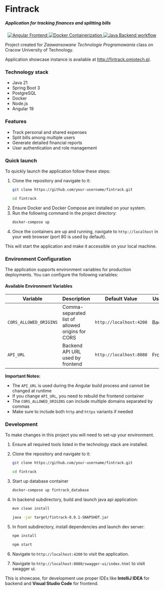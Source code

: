 # Fintrack

##### Application for tracking finances and splitting bills

<div align="center">
	<a href="https://github.com/domiotek/ztp/actions/workflows/frontend.yml">
		<img src="https://github.com/domiotek/ztp/actions/workflows/frontend.yml/badge.svg" alt="Angular Frontend">
	</a>
	<a href="https://github.com/domiotek/ztp/actions/workflows/docker.yml">
		<img src="https://github.com/domiotek/ztp/actions/workflows/docker.yml/badge.svg" alt="Docker Containerization">
	</a>
	<a href="https://github.com/domiotek/ztp/actions/workflows/backend.yml">
		<img src="https://github.com/domiotek/ztp/actions/workflows/backend.yml/badge.svg" alt="Java Backend workflow">
	</a>
</div>

Project created for _Zaawansowane Technologie Programowania_ class on Cracow University of Technology.

Application showcase instance is available at http://fintrack.omiotech.pl.

### Technology stack

- Java 21
- Spring Boot 3
- PostgreSQL
- Docker
- Node.js
- Angular 19

### Features

- Track personal and shared expenses
- Split bills among multiple users
- Generate detailed financial reports
- User authentication and role management

### Quick launch

To quickly launch the application follow these steps:

1. Clone the repository and navigate to it:
   ```bash
   git clone https://github.com/your-username/fintrack.git
   ```
   ```bash
   cd fintrack
   ```
2. Ensure Docker and Docker Compose are installed on your system.
3. Run the following command in the project directory:
   ```bash
   docker-compose up
   ```
4. Once the containers are up and running, navigate to `http://localhost` in your web browser (port 80 is used by default).

This will start the application and make it accessible on your local machine.

### Environment Configuration

The application supports environment variables for production deployments. You can configure the following variables:

#### Available Environment Variables

| Variable               | Description                                      | Default Value           | Used By  |
| ---------------------- | ------------------------------------------------ | ----------------------- | -------- |
| `CORS_ALLOWED_ORIGINS` | Comma-separated list of allowed origins for CORS | `http://localhost:4200` | Backend  |
| `API_URL`              | Backend API URL used by frontend                 | `http://localhost:8080` | Frontend |

**Important Notes:**

- The `API_URL` is used during the Angular build process and cannot be changed at runtime
- If you change `API_URL`, you need to rebuild the frontend container
- The `CORS_ALLOWED_ORIGINS` can include multiple domains separated by commas
- Make sure to include both `http` and `https` variants if needed

### Development

To make changes in this project you will need to set-up your environment.

1. Ensure all required tools listed in the technology stack are installed.

2. Clone the repository and navigate to it:
   ```bash
   git clone https://github.com/your-username/fintrack.git
   ```
   ```bash
   cd fintrack
   ```
3. Start up database container
   ```bash
   docker-compose up fintrack_database
   ```
4. In backend subdirectory, build and launch java api application:
   ```bash
   mvn clean install
   ```
   ```bash
   java -jar target/fintrack-0.0.1-SNAPSHOT.jar
   ```
5. In front subdirectory, install dependencies and launch dev server:
   ```bash
   npm install
   ```
   ```bash
   npm start
   ```
6. Navigate to `http://localhost:4200` to visit the application.
7. Navigate to `http://localhost:8080/swagger-ui/index.html` to visit swagger ui.

This is showcase, for development use proper IDEs like **IntelliJ IDEA** for backend and **Visual Studio Code** for frontend.
